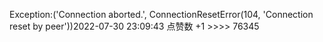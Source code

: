 Exception:('Connection aborted.', ConnectionResetError(104, 'Connection reset by peer'))2022-07-30  23:09:43   点赞数 +1 >>>> 76345
